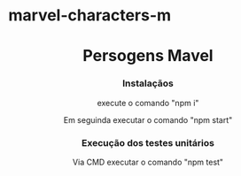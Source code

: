 # marvel-characters-m
<h1 align="center">Persogens Mavel</h1>

<h3 align="center">Instalaçãos </h3>
<p align="center">execute o comando "npm i" </p>
<p align="center">Em seguinda executar o comando "npm start" </p>


<h3 align="center">Execução dos testes unitários </h3>

<p align="center">Via CMD executar o comando "npm test"</p>

